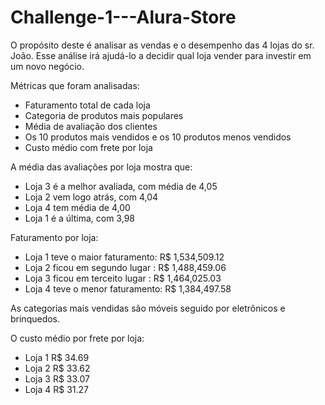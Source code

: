 # Challenge-1---Alura-Store

O propósito deste é analisar as vendas e o desempenho das 4 lojas do sr. João. Esse análise irá ajudá-lo a decidir qual loja vender para investir em um novo negócio.

Métricas que foram analisadas:
  * Faturamento total de cada loja
  * Categoria de produtos mais populares
  * Média de avaliação dos clientes
  * Os 10 produtos mais vendidos e os 10 produtos menos vendidos
  * Custo médio com frete por loja




A média das avaliações por loja mostra que:
  * Loja 3 é a melhor avaliada, com média de 4,05
  * Loja 2 vem logo atrás, com 4,04
  * Loja 4 tem média de 4,00
  * Loja 1 é a última, com 3,98

Faturamento por loja:
  * Loja 1 teve o maior faturamento: R$ 1,534,509.12
  * Loja 2 ficou em segundo lugar : R$ 1,488,459.06
  * Loja 3 ficou em terceito lugar : R$ 1,464,025.03
  * Loja 4 teve o menor faturamento: R$ 1,384,497.58

As categorias mais vendidas são móveis seguido por eletrônicos e brinquedos.

O custo médio por frete por loja:

 * Loja 1	R$ 34.69 
 * Loja 2	R$ 33.62
 * Loja 3	R$ 33.07
 * Loja 4	R$ 31.27
